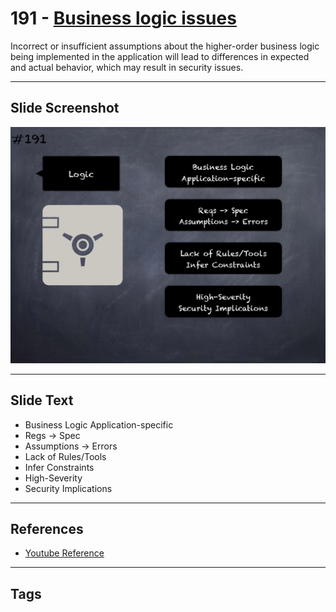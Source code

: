 # 191 - [Business logic issues](Business%20logic%20issues.md)
Incorrect or insufficient assumptions about the higher-order business logic being implemented in the application will lead to differences in expected and actual behavior, which may result in security issues.
___
## Slide Screenshot
![0191.png](../../images/5.Pitfalls%20and%20Best%20Practices%20201/191.png)
___
## Slide Text
- Business Logic Application-specific
- Regs -> Spec
- Assumptions -> Errors
- Lack of Rules/Tools
- Infer Constraints
- High-Severity
- Security Implications
___
## References
- [Youtube Reference](https://youtu.be/QSsfkmcdbPw?t=588)
___
## Tags